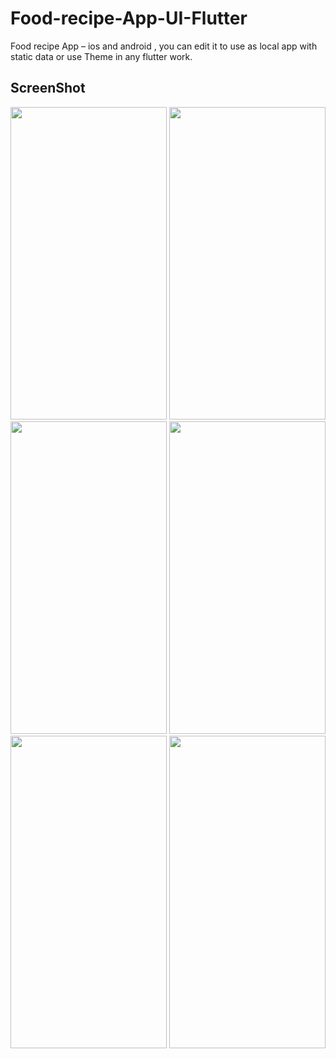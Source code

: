 # Food-recipe-App-UI-Flutter
Food recipe App – ios and android , you can edit it to use as local app with static data or use Theme in any flutter work.

## ScreenShot
<img src="homePage.jpg" width="250" height="500"/> <img src="catigoresPage.jpg" width="250" height="500"/> <img src="allRecipePage.jpg" width="250" height="500"/>
<img src="detailRecipePage.jpg" width="250" height="500"/> <img src="favoratePage.jpg" width="250" height="500"/> <img src="infoPage.jpg" width="250" height="500"/>
